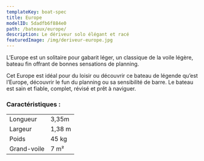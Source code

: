 ```yaml
---
templateKey: boat-spec
title: Europe
modelID: 5dadfb6f884e0
path: /bateaux/europe/
description: Le dériveur solo élégant et racé
featuredImage: /img/deriveur-europe.jpg
---
```

L’Europe est un solitaire pour gabarit léger, un classique de la voile légère, bateau fin offrant de bonnes sensations de planning.

Cet Europe est idéal pour du loisir ou découvrir ce bateau de légende qu’est l’Europe, découvrir le fun du planning ou sa sensibilité de barre. Le bateau est sain et fiable, complet, révisé et prêt à naviguer.

### Caractéristiques :

|             |        |
| ----------- | ------ |
| Longueur    | 3,35m  |
| Largeur     | 1,38 m |
| Poids       | 45 kg  |
| Grand-voile | 7 m²   |
